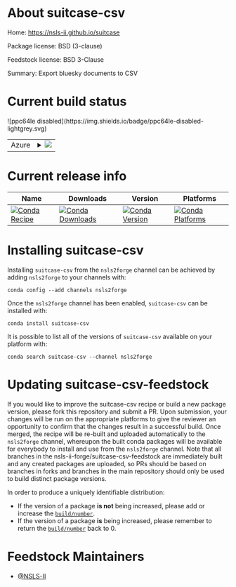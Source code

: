 About suitcase-csv
==================

Home: https://nsls-ii.github.io/suitcase

Package license: BSD (3-clause)

Feedstock license: BSD 3-Clause

Summary: Export bluesky documents to CSV



Current build status
====================


<table>
    
  <tr>
    <td>Azure</td>
    <td>
      <details>
        <summary>
          <a href="https://dev.azure.com/nsls2forge/nsls2forge/_build/latest?definitionId=42&branchName=master">
            <img src="https://dev.azure.com/nsls2forge/nsls2forge/_apis/build/status/suitcase-csv-feedstock?branchName=master">
          </a>
        </summary>
        <table>
          <thead><tr><th>Variant</th><th>Status</th></tr></thead>
          <tbody><tr>
              <td>linux</td>
              <td>
                <a href="https://dev.azure.com/nsls2forge/nsls2forge/_build/latest?definitionId=42&branchName=master">
                  <img src="https://dev.azure.com/nsls2forge/nsls2forge/_apis/build/status/suitcase-csv-feedstock?branchName=master&jobName=linux&configuration=linux_" alt="variant">
                </a>
              </td>
            </tr><tr>
              <td>osx</td>
              <td>
                <a href="https://dev.azure.com/nsls2forge/nsls2forge/_build/latest?definitionId=42&branchName=master">
                  <img src="https://dev.azure.com/nsls2forge/nsls2forge/_apis/build/status/suitcase-csv-feedstock?branchName=master&jobName=osx&configuration=osx_" alt="variant">
                </a>
              </td>
            </tr><tr>
              <td>win</td>
              <td>
                <a href="https://dev.azure.com/nsls2forge/nsls2forge/_build/latest?definitionId=42&branchName=master">
                  <img src="https://dev.azure.com/nsls2forge/nsls2forge/_apis/build/status/suitcase-csv-feedstock?branchName=master&jobName=win&configuration=win_" alt="variant">
                </a>
              </td>
            </tr>
          </tbody>
        </table>
      </details>
    </td>
  </tr>
![ppc64le disabled](https://img.shields.io/badge/ppc64le-disabled-lightgrey.svg)
</table>

Current release info
====================

| Name | Downloads | Version | Platforms |
| --- | --- | --- | --- |
| [![Conda Recipe](https://img.shields.io/badge/recipe-suitcase--csv-green.svg)](https://anaconda.org/nsls2forge/suitcase-csv) | [![Conda Downloads](https://img.shields.io/conda/dn/nsls2forge/suitcase-csv.svg)](https://anaconda.org/nsls2forge/suitcase-csv) | [![Conda Version](https://img.shields.io/conda/vn/nsls2forge/suitcase-csv.svg)](https://anaconda.org/nsls2forge/suitcase-csv) | [![Conda Platforms](https://img.shields.io/conda/pn/nsls2forge/suitcase-csv.svg)](https://anaconda.org/nsls2forge/suitcase-csv) |

Installing suitcase-csv
=======================

Installing `suitcase-csv` from the `nsls2forge` channel can be achieved by adding `nsls2forge` to your channels with:

```
conda config --add channels nsls2forge
```

Once the `nsls2forge` channel has been enabled, `suitcase-csv` can be installed with:

```
conda install suitcase-csv
```

It is possible to list all of the versions of `suitcase-csv` available on your platform with:

```
conda search suitcase-csv --channel nsls2forge
```




Updating suitcase-csv-feedstock
===============================

If you would like to improve the suitcase-csv recipe or build a new
package version, please fork this repository and submit a PR. Upon submission,
your changes will be run on the appropriate platforms to give the reviewer an
opportunity to confirm that the changes result in a successful build. Once
merged, the recipe will be re-built and uploaded automatically to the
`nsls2forge` channel, whereupon the built conda packages will be available for
everybody to install and use from the `nsls2forge` channel.
Note that all branches in the nsls-ii-forge/suitcase-csv-feedstock are
immediately built and any created packages are uploaded, so PRs should be based
on branches in forks and branches in the main repository should only be used to
build distinct package versions.

In order to produce a uniquely identifiable distribution:
 * If the version of a package **is not** being increased, please add or increase
   the [``build/number``](https://conda.io/docs/user-guide/tasks/build-packages/define-metadata.html#build-number-and-string).
 * If the version of a package **is** being increased, please remember to return
   the [``build/number``](https://conda.io/docs/user-guide/tasks/build-packages/define-metadata.html#build-number-and-string)
   back to 0.

Feedstock Maintainers
=====================

* [@NSLS-II](https://github.com/NSLS-II/)


